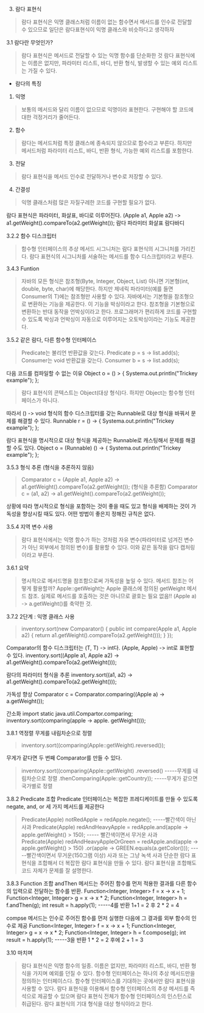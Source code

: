 3. 람다 표현식
> 람다 표현식은 익명 클래스처럼 이름이 없는 함수면서 메서드를 인수로 전달할 수 있으므로 일단은 람다표현식이 익명 클래스와 비슷하다고 생각하자

3.1 람다란 무엇인가?
> 람다 표현식은 메서드로 전달할 수 있는 익명 함수를 단순화한 것
> 람다 표현식에는 이름은 없지만, 파라미터 리스트, 바디, 반환 형식, 발생할 수 있는 예외 리스트는 가질 수 있다.

* 람다의 특징
1. 익명
 > 보통의 메서드와 달리 이름이 없으므로 익명이라 표현한다. 구현해야 할 코드에 대한 걱정거리가 줄어든다.
2. 함수
 > 람다는 메서드처럼 특정 클래스에 종속되지 않으므로 함수라고 부른다. 하지만 메서드처럼 파라미터 리스트, 바디, 반환 형식, 가능한 예외 리스트를 포함한다.
3. 전달
 > 람다 표현식을 메서드 인수로 전달하거나 변수로 저장할 수 있다.
4. 간결성
 > 익명 클래스처럼 많은 자질구레한 코드를 구현할 필요가 없다.
 
 
람다 표현식은 파라미터, 화살표, 바디로 이루어진다.
(Apple a1, Apple a2) -> a1.getWeight().compareTo(a2.getWeight());
   람다 파라미터     화살표              람다바디
   

3.2.2 함수 디스크립터
> 함수형 인터페이스의 추상 메서드 시그니처는 람다 표현식의 시그니처를 가리킨다.
  람다 표현식의 시그니처를 서술하는 메서드를 함수 디스크립터라고 부른다.


3.4.3 Funtion
> 자바의 모든 형식은 참조형(Byte, Integer, Object, List) 아니면 기본형(int, double, byte, char)에 해당한다.
  하지만 제네릭 파라미터(예를 들면 Consumer<T>의 T)에는 참조형만 사용할 수 있다.
> 자바에서는 기본형을 참조형으로 변환하는 기능을 제공한다. 이 기능을 박싱이라고 한다.
  참조형을 기본형으로 변환하는 반대 동작을 언박싱이라고 한다.
  프로그래머가 편리하게 코드를 구현할 수 있도록 박싱과 언박싱이 자동으로 이루어지는 오토박싱이라는 기능도 제공한다.
  
3.5.2 같은 람다, 다른 함수형 인터페이스
> Predicate는 불리언 반환값을 갖는다.
  Predicate<String> p = s -> list.add(s);
  Consumer는 void 반환값을 갖는다.
  Consumer<String> b = s -> list.add(s);
  
다음 코드를 컴파일할 수 없는 이유
Object o = () > { Systema.out.println("Trickey example"); };
> 람다 표현식의 콘텍스트는 Object(대상 형식)다. 하지만 Object는 함수형 인터페이스가 아니다.

따라서 () -> void 형식의 함수 디스크립터를 갖는 Runnable로 대상 형식을 바꿔서 문제를 해결할 수 있다.
Runnable r = () -> { Systema.out.println("Trickey example"); };

람다 표현식을 명시적으로 대상 형식을 제공하는 Runnable로 캐스팅해서 문제를 해결할 수도 있다.
Object o = (Runnable) () -> { Systema.out.println("Trickey example"); };

3.5.3 형식 추론
(형식을 추론하지 않음)
 > Comparator<Apple> c = 
      (Apple a1, Apple a2) -> a1.getWeight().compareTo(a2.getWeight());
(형식을 추론함)
 > Comparator<Apple> c = 
      (a1, a2) -> a1.getWeight().compareTo(a2.getWeight());

상황에 따라 명시적으로 형식을 포함하는 것이 좋을 때도 있고 형식을 배제하는 것이 가독성을 향상시킬 때도 있다.
어떤 방법이 좋은지 정해진 규칙은 없다.

3.5.4 지역 변수 사용
 > 람다 표현식에서는 익명 함수가 하는 것처럼 자유 변수(파라미터로 넘겨진 변수가 아닌 외부에서 정의된 변수)를 활용할 수 있다.
   이와 같은 동작을 람다 캡처링이라고 부른다.
   
3.6.1 요약
 > 명시적으로 메서드명을 참조함으로써 가독성을 높일 수 있다.
   메서드 참조는 어떻게 활용할까?
 > Apple::getWeight는 Apple 클래스에 정의된 getWeight 메서드 참조.
   실제로 메서드를 호출하는 것은 아니므로 괄호는 필요 없음!!
   (Apple a) -> a.getWeight()를 축약한 것.
   
3.7.2 2단계 : 익명 클래스 사용
 > inventory.sort(new Comparator<Apple>() {
       public int compare(Apple a1, Apple a2) {
           return a1.getWeight().compareTo(a2.getWeight()));
       }
   });
   
Comparator의 함수 디스크립터는 (T, T) -> int다.
(Apple, Apple) -> int로 표현할 수 있다.
inventory.sort((Apple a1, Apple a2) ->
                a1.getWeight().compareTo(a2.getWeight()));

람다의 파라미터 형식을 추론
inventory.sort((a1, a2) -> a1.getWeight().compareTo(a2.getWeight()));

가독성 향상
Comparator<Apple> c = Comparator.comparing((Apple a) -> a.getWeight());

간소화
import static java.util.Compartor.comparing;
inventory.sort(comparing(apple -> apple. getWeight()));

3.8.1 역정렬
무게를 내림차순으로 정렬
 > inventory.sort((comparing(Apple::getWeight).reversed());
 
무게가 같다면 두 번째 Comparator를 만들 수 있다.
 > inventory.sort((comparing(Apple::getWeight)
            .reversed() -----무게를 내림차순으로 정렬
            .thenComparing(Apple::getCountry)); -----무게가 같으면 국가별로 정렬
          
3.8.2 Predicate 조합
Predicate 인터페이스는 복잡한 프레디케이트를 만들 수 있도록 negate, and, or 세 가지 메서드를 제공한다
> Predicate(Apple) notRedApple = redApple.negate(); -----빨간색이 아닌 사과
> Predicate(Apple) redAndHeavyApple =
  redApple.and(apple -> apple.getWeight() > 150); ----- 빨간색이면서 무거운 사과
> Predicate(Apple) redAndHeavyAppleOrGreen = 
      redApple.and(apple -> apple.getWeight() > 150)
              .or(apple -> GREEN.equals(a.getColor())); -----빨간색이면서 무거운(150그램 이상) 사과 또는 그냥 녹색 사과
단순한 람다 표현식을 조합해서 더 복잡한 람다 표현식을 만들 수 있다.
람다 표현식을 조합해도 코드 자체가 문제를 잘 설명한다.

3.8.3 Function 조합
andThen 메서드는 주어진 함수를 먼저 적용한 결과를 다른 함수의 입력으로 전달하는 함수를 반환.
Function<Integer, Integer> f = x -> x + 1;
Function<Integer, Integer> g = x -> x * 2;
Function<Integer, Integer> h = f.andThen(g);
int result = h.apply(1); -----4를 반환
1+1 = 2 후 2 * 2 = 4

compse 메서드는 인수로 주어진 함수를 먼저 실행한 다음에 그 결과를 외부 함수의 인수로 제공
Function<Integer, Integer> f = x -> x + 1;
Function<Integer, Integer> g = x -> x * 2;
Function<Integer, Integer> h = f.compose(g);
int result = h.apply(1); -----3을 반환
1 * 2 = 2 후에 2 + 1 = 3

3.10 마치며
 > 람다 표현식은 익명 함수의 일종. 이름은 없지만, 파라미터 리스트, 바디, 반환 형식을 가지며 예외를 던질 수 있다.
 > 함수형 인터페이스는 하나의 추상 메서드만을 정의하는 인터페이스다.
 > 함수형 인터페이스를 기대하는 곳에서만 람다 표현식을 사용할 수 있다.
 > 람다 표현식을 이용해서 함수형 인터페이스의 추상 메서드를 즉석으로 제공할 수 있으며
   람다 표현식 전체가 함수형 인터페이스의 인스턴스로 취급된다.
 > 람다 표현식의 기대 형식을 대상 형식이라고 한다.
